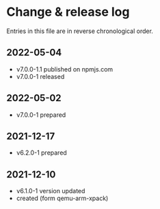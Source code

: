 # Change & release log

Entries in this file are in reverse chronological order.

## 2022-05-04

- v7.0.0-1.1 published on npmjs.com
- v7.0.0-1 released

## 2022-05-02

- v7.0.0-1 prepared

## 2021-12-17

- v6.2.0-1 prepared

## 2021-12-10

- v6.1.0-1 version updated
- created (form qemu-arm-xpack)
